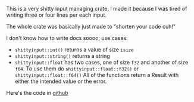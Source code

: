 This is a very shitty input managing crate, I made it because
I was tired of writing three or four lines per each input.

The whole crate was basically just made to "shorten your code cuh!"

I don't know how to write docs soooo, use cases:
 - ```shittyinput::int()``` returns a value of size ```isize```
 - ```shittyinput::string()``` returns a string
 - ```shittyinput::float``` has two cases, one of size ```f32``` and
another of size ```f64```. To use them do ```shittyinput::float::f32()``` or ```shittyinput::float::f64()```
All of the functions return a Result with either the intended value or the error.

Here's the code in [github](https://github.com/clear-leo/ShittyInput)
